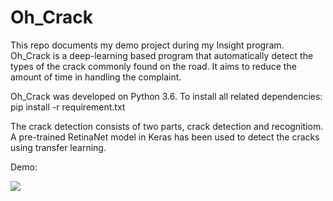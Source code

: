 # Oh_Crack
This repo documents my demo project during my Insight program. 
Oh_Crack is a deep-learning based program that automatically detect the types of the crack commonly found on the road. It aims to reduce the amount of time in handling the complaint. 

Oh_Crack was developed on Python 3.6.
To install all related dependencies:
pip install -r requirement.txt

The crack detection consists of two parts, crack detection and recognitiom. A pre-trained RetinaNet model in Keras has been used to detect the cracks using transfer learning. 

Demo:

![](https://drive.google.com/open?id=1d7roJp6-EWpKm5a9V0aSc4qdIsYRuU1s)


